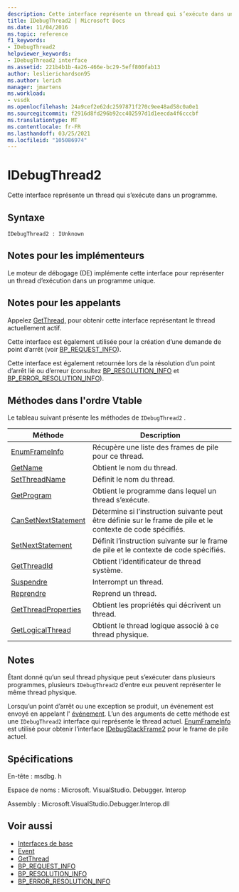 ```yaml
---
description: Cette interface représente un thread qui s’exécute dans un programme.
title: IDebugThread2 | Microsoft Docs
ms.date: 11/04/2016
ms.topic: reference
f1_keywords:
- IDebugThread2
helpviewer_keywords:
- IDebugThread2 interface
ms.assetid: 221b4b1b-4a26-466e-bc29-5eff800fab13
author: leslierichardson95
ms.author: lerich
manager: jmartens
ms.workload:
- vssdk
ms.openlocfilehash: 24a9cef2e62dc2597871f270c9ee48ad58c0a0e1
ms.sourcegitcommit: f2916d8fd296b92cc402597d1d1eecda4f6cccbf
ms.translationtype: MT
ms.contentlocale: fr-FR
ms.lasthandoff: 03/25/2021
ms.locfileid: "105086974"
---
```

# <a name="idebugthread2"></a>IDebugThread2
Cette interface représente un thread qui s’exécute dans un programme.

## <a name="syntax"></a>Syntaxe

```
IDebugThread2 : IUnknown
```

## <a name="notes-for-implementers"></a>Notes pour les implémenteurs
 Le moteur de débogage (DE) implémente cette interface pour représenter un thread d’exécution dans un programme unique.

## <a name="notes-for-callers"></a>Notes pour les appelants
 Appelez [GetThread,](../../../extensibility/debugger/reference/idebugstackframe2-getthread.md) pour obtenir cette interface représentant le thread actuellement actif.

 Cette interface est également utilisée pour la création d’une demande de point d’arrêt (voir [BP_REQUEST_INFO](../../../extensibility/debugger/reference/bp-request-info.md)).

 Cette interface est également retournée lors de la résolution d’un point d’arrêt lié ou d’erreur (consultez [BP_RESOLUTION_INFO](../../../extensibility/debugger/reference/bp-resolution-info.md) et [BP_ERROR_RESOLUTION_INFO](../../../extensibility/debugger/reference/bp-error-resolution-info.md)).

## <a name="methods-in-vtable-order"></a>Méthodes dans l'ordre Vtable
 Le tableau suivant présente les méthodes de `IDebugThread2` .

|Méthode|Description|
|------------|-----------------|
|[EnumFrameInfo](../../../extensibility/debugger/reference/idebugthread2-enumframeinfo.md)|Récupère une liste des frames de pile pour ce thread.|
|[GetName](../../../extensibility/debugger/reference/idebugthread2-getname.md)|Obtient le nom du thread.|
|[SetThreadName](../../../extensibility/debugger/reference/idebugthread2-setthreadname.md)|Définit le nom du thread.|
|[GetProgram](../../../extensibility/debugger/reference/idebugthread2-getprogram.md)|Obtient le programme dans lequel un thread s’exécute.|
|[CanSetNextStatement](../../../extensibility/debugger/reference/idebugthread2-cansetnextstatement.md)|Détermine si l’instruction suivante peut être définie sur le frame de pile et le contexte de code spécifiés.|
|[SetNextStatement](../../../extensibility/debugger/reference/idebugthread2-setnextstatement.md)|Définit l’instruction suivante sur le frame de pile et le contexte de code spécifiés.|
|[GetThreadId](../../../extensibility/debugger/reference/idebugthread2-getthreadid.md)|Obtient l’identificateur de thread système.|
|[Suspendre](../../../extensibility/debugger/reference/idebugthread2-suspend.md)|Interrompt un thread.|
|[Reprendre](../../../extensibility/debugger/reference/idebugthread2-resume.md)|Reprend un thread.|
|[GetThreadProperties](../../../extensibility/debugger/reference/idebugthread2-getthreadproperties.md)|Obtient les propriétés qui décrivent un thread.|
|[GetLogicalThread](../../../extensibility/debugger/reference/idebugthread2-getlogicalthread.md)|Obtient le thread logique associé à ce thread physique.|

## <a name="remarks"></a>Notes
 Étant donné qu’un seul thread physique peut s’exécuter dans plusieurs programmes, plusieurs `IDebugThread2` d’entre eux peuvent représenter le même thread physique.

 Lorsqu’un point d’arrêt ou une exception se produit, un événement est envoyé en appelant l' [événement](../../../extensibility/debugger/reference/idebugeventcallback2-event.md). L’un des arguments de cette méthode est une `IDebugThread2` interface qui représente le thread actuel. [EnumFrameInfo](../../../extensibility/debugger/reference/idebugthread2-enumframeinfo.md) est utilisé pour obtenir l’interface [IDebugStackFrame2](../../../extensibility/debugger/reference/idebugstackframe2.md) pour le frame de pile actuel.

## <a name="requirements"></a>Spécifications
 En-tête : msdbg. h

 Espace de noms : Microsoft. VisualStudio. Debugger. Interop

 Assembly : Microsoft.VisualStudio.Debugger.Interop.dll

## <a name="see-also"></a>Voir aussi
- [Interfaces de base](../../../extensibility/debugger/reference/core-interfaces.md)
- [Event](../../../extensibility/debugger/reference/idebugeventcallback2-event.md)
- [GetThread](../../../extensibility/debugger/reference/idebugstackframe2-getthread.md)
- [BP_REQUEST_INFO](../../../extensibility/debugger/reference/bp-request-info.md)
- [BP_RESOLUTION_INFO](../../../extensibility/debugger/reference/bp-resolution-info.md)
- [BP_ERROR_RESOLUTION_INFO](../../../extensibility/debugger/reference/bp-error-resolution-info.md)
